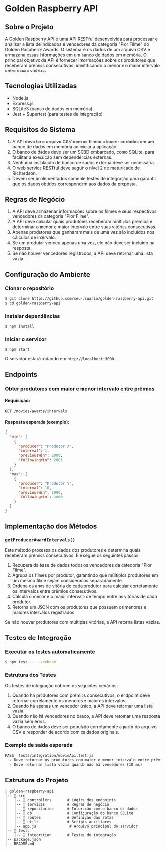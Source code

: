 # Golden Raspberry API

## Sobre o Projeto
A Golden Raspberry API é uma API RESTful desenvolvida para processar e analisar a lista de indicados e vencedores da categoria "Pior Filme" do Golden Raspberry Awards. O sistema lê os dados de um arquivo CSV e armazena essas informações em um banco de dados em memória. O principal objetivo da API é fornecer informações sobre os produtores que receberam prêmios consecutivos, identificando o menor e o maior intervalo entre essas vitórias.

## Tecnologias Utilizadas
- Node.js
- Express.js
- SQLite3 (banco de dados em memória)
- Jest + Supertest (para testes de integração)

## Requisitos do Sistema
1. A API deve ler o arquivo CSV com os filmes e inserir os dados em um banco de dados em memória ao iniciar a aplicação.
2. O banco de dados deve ser um SGBD embarcado, como SQLite, para facilitar a execução sem dependências externas.
3. Nenhuma instalação de banco de dados externa deve ser necessária.
4. O web service RESTful deve seguir o nível 2 de maturidade de Richardson.
5. Devem ser implementados somente testes de integração para garantir que os dados obtidos correspondem aos dados da proposta.

## Regras de Negócio
1. A API deve armazenar informações sobre os filmes e seus respectivos vencedores da categoria "Pior Filme".
2. A API deve calcular quais produtores receberam múltiplos prêmios e determinar o menor e maior intervalo entre suas vitórias consecutivas.
3. Apenas produtores que ganharam mais de uma vez são incluídos nos cálculos de intervalo.
4. Se um produtor venceu apenas uma vez, ele não deve ser incluído na resposta.
5. Se não houver vencedores registrados, a API deve retornar uma lista vazia.

## Configuração do Ambiente

### Clonar o repositório
```sh
$ git clone https://github.com/seu-usuario/golden-raspberry-api.git
$ cd golden-raspberry-api
```

### Instalar dependências
```sh
$ npm install
```

### Iniciar o servidor
```sh
$ npm start
```
O servidor estará rodando em `http://localhost:3000`.

## Endpoints

### Obter produtores com maior e menor intervalo entre prêmios

#### Requisição:
```http
GET /movies/awards/intervals
```

#### Resposta esperada (exemplo):
```json
{
  "min": [
    {
      "producer": "Produtor X",
      "interval": 1,
      "previousWin": 2000,
      "followingWin": 2001
    }
  ],
  "max": [
    {
      "producer": "Produtor Y",
      "interval": 10,
      "previousWin": 1990,
      "followingWin": 2000
    }
  ]
}
```

## Implementação dos Métodos

### `getProducerAwardIntervals()`
Este método processa os dados dos produtores e determina quais receberam prêmios consecutivos. Ele segue os seguintes passos:
1. Recupera da base de dados todos os vencedores da categoria "Pior Filme".
2. Agrupa os filmes por produtor, garantindo que múltiplos produtores em um mesmo filme sejam considerados separadamente.
3. Ordena os anos de vitória de cada produtor para calcular corretamente os intervalos entre prêmios consecutivos.
4. Calcula o menor e o maior intervalo de tempo entre as vitórias de cada produtor.
5. Retorna um JSON com os produtores que possuem os menores e maiores intervalos registrados.

Se não houver produtores com múltiplas vitórias, a API retorna listas vazias.

## Testes de Integração

### Executar os testes automaticamente
```sh
$ npm test -- --verbose
```

### Estrutura dos Testes
Os testes de integração cobrem os seguintes cenários:
1. Quando há produtores com prêmios consecutivos, o endpoint deve retornar corretamente os menores e maiores intervalos.
2. Quando há apenas um vencedor único, a API deve retornar uma lista vazia.
3. Quando não há vencedores no banco, a API deve retornar uma resposta vazia sem erros.
4. O banco de dados deve ser populado corretamente a partir do arquivo CSV e responder de acordo com os dados originais.

### Exemplo de saída esperada
```sh
PASS  tests/integration/movieApi.test.js
  ✓ Deve retornar os produtores com maior e menor intervalo entre prêmios (20 ms)
  ✓ Deve retornar lista vazia quando não há vencedores (10 ms)
```

## Estrutura do Projeto

```
📂 golden-raspberry-api
│-- 📂 src
│   │-- 📂 controllers       # Lógica dos endpoints
│   │-- 📂 services          # Regras de negócio
│   │-- 📂 repositories      # Interação com o banco de dados
│   │-- 📂 db                # Configuração do banco SQLite
│   │-- 📂 routes            # Definição das rotas
│   │-- 📂 utils             # Scripts auxiliares
│   │-- app.js               # Arquivo principal do servidor
│-- 📂 tests
│   │-- 📂 integration       # Testes de integração
│-- package.json
│-- README.md
```
